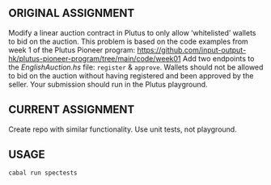 ## ORIGINAL ASSIGNMENT
Modify a linear auction contract in Plutus to only allow ‘whitelisted’ wallets to bid on the auction.
This problem is based on the code examples from week 1 of the Plutus Pioneer program:
https://github.com/input-output-hk/plutus-pioneer-program/tree/main/code/week01
Add two endpoints to the _EnglishAuction.hs_ file: `register` & `approve`. Wallets should not be allowed to bid
on the auction without having registered and been approved by the seller.
Your submission should run in the Plutus playground.


## CURRENT ASSIGNMENT
Create repo with similar functionality.  Use unit tests, not playground.


## USAGE
`cabal run spectests`
